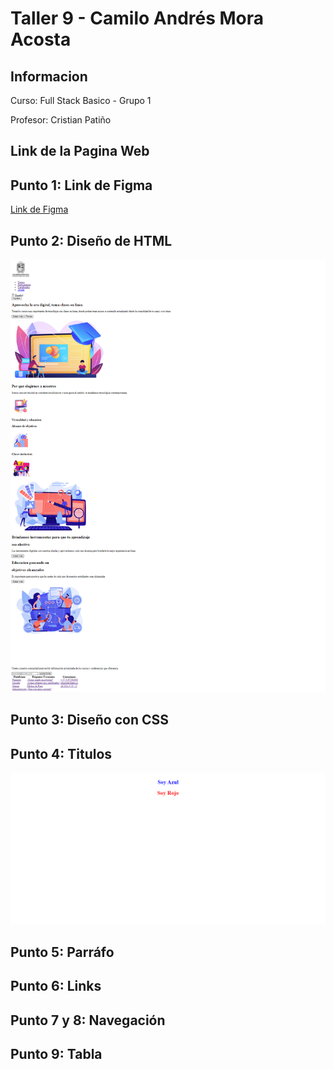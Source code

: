 <h1>Taller 9 - Camilo Andrés Mora Acosta</h1>

<h2>Informacion</h2>
<p>Curso: Full Stack Basico - Grupo 1</p>
<p>Profesor: Cristian Patiño</p>

<h2>Link de la Pagina Web</h2>


<h2>Punto 1: Link de Figma</h2>
<a href="https://www.figma.com/file/KpAUBssfnHkK2YQRaQD9Kz/Camilo-Andr%C3%A9s-Mora-Acosta?type=design&node-id=0-1&mode=design&t=rkP1Q5kFxzALGFFM-0">Link de Figma</a>

<h2>Punto 2: Diseño de HTML</h2>
<img src="./public/images/punto-2.png" alt="punto 2">

<h2>Punto 3: Diseño con CSS</h2>

<h2>Punto 4: Titulos</h2>
<img src="./public/images/punto4.png" alt="punto4">

<h2>Punto 5: Parráfo</h2>

<h2>Punto 6: Links</h2>

<h2>Punto 7 y 8: Navegación</h2>

<h2>Punto 9: Tabla</h2>